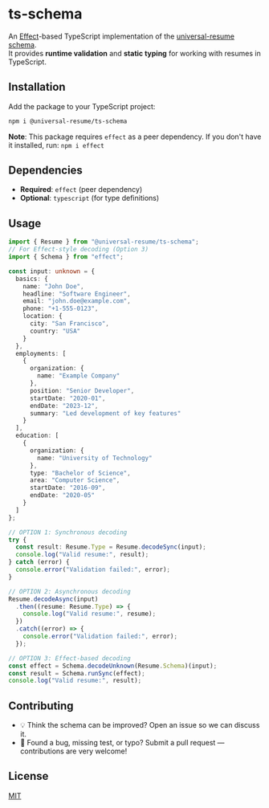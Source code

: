 # ts-schema

An [Effect](https://effect.website)-based TypeScript implementation of the [universal-resume schema](https://github.com/universal-resume/json-schema).  
It provides **runtime validation** and **static typing** for working with resumes in TypeScript.  

## Installation
Add the package to your TypeScript project:  

```sh
npm i @universal-resume/ts-schema
```

**Note**: This package requires `effect` as a peer dependency.
If you don't have it installed, run: `npm i effect`

## Dependencies
- **Required**: `effect` (peer dependency)
- **Optional**: `typescript` (for type definitions)

## Usage
```ts
import { Resume } from "@universal-resume/ts-schema";
// For Effect-style decoding (Option 3)
import { Schema } from "effect";

const input: unknown = {
  basics: {
    name: "John Doe",
    headline: "Software Engineer",
    email: "john.doe@example.com",
    phone: "+1-555-0123",
    location: {
      city: "San Francisco",
      country: "USA"
    }
  },
  employments: [
    {
      organization: {
        name: "Example Company"
      },
      position: "Senior Developer",
      startDate: "2020-01",
      endDate: "2023-12",
      summary: "Led development of key features"
    }
  ],
  education: [
    {
      organization: {
        name: "University of Technology"
      },
      type: "Bachelor of Science",
      area: "Computer Science",
      startDate: "2016-09",
      endDate: "2020-05"
    }
  ]
};

// OPTION 1: Synchronous decoding
try {
  const result: Resume.Type = Resume.decodeSync(input);
  console.log("Valid resume:", result);
} catch (error) {
  console.error("Validation failed:", error);
}

// OPTION 2: Asynchronous decoding
Resume.decodeAsync(input)
  .then((resume: Resume.Type) => {
    console.log("Valid resume:", resume);
  })
  .catch((error) => {
    console.error("Validation failed:", error);
  });

// OPTION 3: Effect-based decoding
const effect = Schema.decodeUnknown(Resume.Schema)(input);
const result = Schema.runSync(effect);
console.log("Valid resume:", result);
```

## Contributing
- 💡 Think the schema can be improved? Open an issue so we can discuss it.
- 🐛 Found a bug, missing test, or typo? Submit a pull request — contributions are very welcome!

## License
[MIT](./LICENSE)